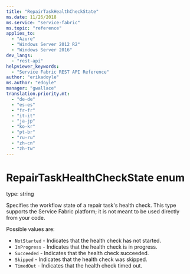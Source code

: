```yaml
---
title: "RepairTaskHealthCheckState"
ms.date: 11/26/2018
ms.service: "service-fabric"
ms.topic: "reference"
applies_to: 
  - "Azure"
  - "Windows Server 2012 R2"
  - "Windows Server 2016"
dev_langs: 
  - "rest-api"
helpviewer_keywords: 
  - "Service Fabric REST API Reference"
author: "erikadoyle"
ms.author: "edoyle"
manager: "gwallace"
translation.priority.mt: 
  - "de-de"
  - "es-es"
  - "fr-fr"
  - "it-it"
  - "ja-jp"
  - "ko-kr"
  - "pt-br"
  - "ru-ru"
  - "zh-cn"
  - "zh-tw"
---
```

# RepairTaskHealthCheckState enum

type: string

Specifies the workflow state of a repair task's health check. This type supports the Service Fabric platform; it is not meant to be used directly from your code.

Possible values are: 

  - `NotStarted` - Indicates that the health check has not started.
  - `InProgress` - Indicates that the health check is in progress.
  - `Succeeded` - Indicates that the health check succeeded.
  - `Skipped` - Indicates that the health check was skipped.
  - `TimedOut` - Indicates that the health check timed out.

